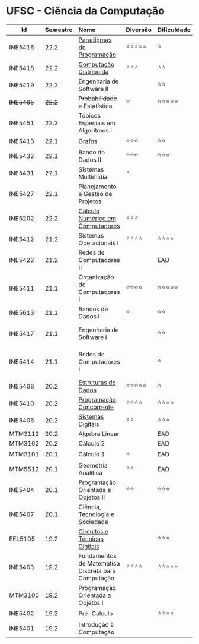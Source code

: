 # UFSC - Ciência da Computação

| Id          | Semestre | Nome                                                                   | Diversão      | Dificuldade   | Observação                                            |
| ----------- |:-------- |:---------------------------------------------------------------------- | :-------------|:--------------|:----------------------------------------------------- |
| INE5416     | 22.2     | [Paradigmas de Programação](https://github.com/1allan/INE5416)         | ⭐⭐⭐⭐⭐ | ⭐            | Haskell :D CLisp :\| Prolog :(               |
| INE5418     | 22.2     | [Computação Distribuída](https://github.com/1allan/INE5418)            | ⭐⭐⭐      | ⭐⭐          |                                             |
| INE5419     | 22.2     | Engenharia de Software II                                              |               | ⭐⭐          |                                             |
| ~~INE5405~~ | ~~22.2~~ | ~~Probabilidade e Estatística~~                                        | ⭐           | ⭐⭐⭐⭐⭐   | Voltaremos mais fortes                   |
| INE5451     | 22.2     | Tópicos Especiais em Algoritmos I                                      |               |                | Optativa                                    |
| INE5413     | 22.1     | [Grafos](https://github.com/1allan/INE5413)                            | ⭐⭐⭐      | ⭐⭐          |                                             |
| INE5432     | 22.1     | Banco de Dados II                                                      | ⭐⭐⭐      | ⭐⭐⭐        |                                             |
| INE5431     | 22.1     | Sistemas Multimídia                                                    | ⭐           |                | CTRL + F                                    |
| INE5427     | 22.1     | Planejamento e Gestão de Projetos                                      |              |                | dotProject+                                  |
| INE5202     | 22.2     | [Cálculo Numérico em Computadores](https://github.com/1allan/INE5202)  | ⭐⭐⭐      |                |                                             |
| INE5412     | 21.2     | Sistemas Operacionais I                                                | ⭐⭐⭐⭐   | ⭐⭐⭐⭐      | Zero...                                    |
| INE5422     | 21.2     | Redes de Computadores II                                               |              | EAD             |                                            |
| INE5411     | 21.1     | Organização de Computadores I                                          | ⭐⭐⭐⭐   | ⭐⭐⭐⭐⭐   | ORIGADO EAD                                 |
| INE5613     | 21.1     | Bancos de Dados I                                                      | ⭐          | ⭐⭐          |                                              |
| INE5417     | 21.1     | Engenharia de Software I                                               |              | ⭐⭐          | UML. Visual Paradigm. UML no Visual Paradigm |
| INE5414     | 21.1     | Redes de Computadores I                                                |              | ⭐             | Entre levar um tiro na perna e cursar isso de novo, eu escolho 2 tiros na perna |
| INE5408     | 20.2     | [Estruturas de Dados](https://github.com/1allan/INE5408)               | ⭐⭐⭐⭐⭐ | ⭐            | C++ :\|                                     |
| INE5410     | 20.2     | [Programação Concorrente](https://github.com/1allan/INE5410)           | ⭐⭐⭐⭐   | ⭐⭐⭐⭐     | "oh nyo não consigo comer" disse o filósofo |
| INE5406     | 20.2     | [Sistemas Digitais](https://github.com/1allan/INE5406)                 | ⭐⭐        | ⭐⭐⭐        | Quartus... de novo...                       |
| MTM3112     | 20.2     | Álgebra Linear                                                         |              | EAD             |                                             |
| MTM3102     | 20.2     | Cálculo 2                                                              |              | EAD             |                                             |
| MTM3101     | 20.1     | Cálculo 1                                                              | ⭐           | EAD            |                                             |
| MTM5512     | 20.1     | Geometria Analítica                                                    | ⭐⭐        | EAD             |                                             |
| INE5404     | 20.1     | Programação Orientada a Objetos II                                     | ⭐⭐        | ⭐⭐⭐        | https://refactoring.guru/                   |
| INE5407     | 20.1     | Ciência, Tecnologia e Sociedade                                        |              |                 | Obrigado EAD                               |
| EEL5105     | 19.2     | [Circuitos e Técnicas Digitais](https://github.com/1allan/EEL5105)     |              | ⭐⭐⭐        | Quartus.                                    |
| INE5403     | 19.2     | Fundamentos de Matemática Discreta para Computação                     | ⭐⭐⭐⭐   | ⭐⭐⭐⭐⭐   |                                             |
| MTM3100     | 19.2     | Programação Orientada a Objetos I                                      |              |                 |                                             |
| INE5402     | 19.2     | Pré-Cálculo                                                            |              | ⭐⭐⭐⭐      |                                            |
| INE5401     | 19.2     | Introdução à Computação                                                |              |                |                                              |
